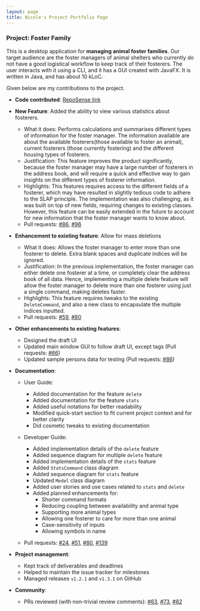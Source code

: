 ```yaml
---
layout: page
title: Nicole's Project Portfolio Page 
---
```


### Project: Foster Family
This is a desktop application for **managing animal foster families**. Our target audience are the foster managers of animal shelters who currently do not have a good logistical workflow to keep track of their fosterers. The user interacts with it using a CLI, and it has a GUI created with JavaFX. It is written in Java, and has about 10 kLoC.

Given below are my contributions to the project.

* **Code contributed**: [RepoSense link](https://nus-cs2103-ay2324s1.github.io/tp-dashboard/?search=butteredyakiimo&breakdown=false&sort=groupTitle%20dsc&sortWithin=title&since=2023-09-22&timeframe=commit&mergegroup=&groupSelect=groupByRepos) 


* **New Feature**: Added the ability to view various statistics about fosterers.
  * What it does: Performs calculations and summarises different types of information for the foster manager. The information available are about the available fosterers(those available to foster an animal), current fosterers (those currently fostering) and the different housing types of fosterers. 
  * Justification: This feature improves the product significantly, because the foster manager may have a large number of fosterers in the address book, and will require a quick and effective way to gain insights on the different types of fosterer information.
  * Highlights: This features requires access to the different fields of a fosterer, which may have resulted in slightly tedious code to adhere to the SLAP principle. The implementation was also challenging, as it was built on top of new fields, requiring changes to existing classes. However, this feature can be easily extended in the future to account for new information that the foster manager wants to know about.
  * Pull requests: [#86](https://github.com/AY2324S1-CS2103T-T13-4/tp/pull/86), [#96](https://github.com/AY2324S1-CS2103T-T13-4/tp/pull/96)


* **Enhancement to existing feature**: Allow for mass deletions
  * What it does: Allows the foster manager to enter more than one fosterer to delete. Extra blank spaces and duplicate indices will be ignored. 
  * Justification: In the previous implementation, the foster manager can either delete one fosterer at a time, or completely clear the address book of all data. Hence, implementing a multiple delete feature will allow the foster manager to delete more than one fosterer using just a single command, making deletes faster. 
  * Highlights: This feature requires tweaks to the existing `DeleteCommand`, and also a new class to encapsulate the multiple indices inputted.
  * Pull requests: [#59](https://github.com/AY2324S1-CS2103T-T13-4/tp/pull/59), [#80](https://github.com/AY2324S1-CS2103T-T13-4/tp/pull/80)

<div style="page-break-after: always;"></div>

* **Other enhancements to existing features**:
  * Designed the draft UI
  * Updated main window GUI to follow draft UI, except tags (Pull requests: [#66](https://github.com/AY2324S1-CS2103T-T13-4/tp/pull/66))
  * Updated sample persons data for testing (Pull requests: [#86](https://github.com/AY2324S1-CS2103T-T13-4/tp/pull/86))

  
* **Documentation**:
    * User Guide: 
        * Added documentation for the feature `delete`
        * Added documentation for the feature `stats`
        * Added useful notations for better readability
        * Modified quick-start section to fit current project context and for better clarity
        * Did cosmetic tweaks to existing documentation
      
    * Developer Guide: 
        * Added implementation details of the `delete` feature
        * Added sequence diagram for multiple `delete` feature
        * Added implementation details of the `stats` feature
        * Added `StatsCommand` class diagram
        * Added sequence diagram for `stats` feature
        * Updated `Model` class diagram
        * Added user stories and use cases related to `stats` and `delete`
        * Added planned enhancements for:
          * Shorter command formats
          * Reducing coupling between availability and animal type
          * Supporting more animal types
          * Allowing one fosterer to care for more than one animal
          * Case-sensitivity of inputs
          * Allowing symbols in name
  * Pull requests: [#24](https://github.com/AY2324S1-CS2103T-T13-4/tp/pull/24), [#51](https://github.com/AY2324S1-CS2103T-T13-4/tp/pull/51), [#80](https://github.com/AY2324S1-CS2103T-T13-4/tp/pull/80), [#139](https://github.com/AY2324S1-CS2103T-T13-4/tp/pull/139)
  


* **Project management**:
    * Kept track of deliverables and deadlines
    * Helped to maintain the issue tracker for milestones
    * Managed releases `v1.2.1` and `v1.3.1` on GitHub


* **Community**:
  * PRs reviewed (with non-trivial review comments): [#63](https://github.com/AY2324S1-CS2103T-T13-4/tp/pull/63), [#73](https://github.com/AY2324S1-CS2103T-T13-4/tp/pull/73), [#82](https://github.com/AY2324S1-CS2103T-T13-4/tp/pull/82)
